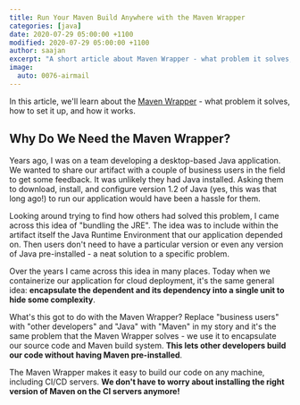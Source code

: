 ```yaml
---
title: Run Your Maven Build Anywhere with the Maven Wrapper
categories: [java]
date: 2020-07-29 05:00:00 +1100
modified: 2020-07-29 05:00:00 +1100
author: saajan
excerpt: "A short article about Maven Wrapper - what problem it solves, how to set it up, and how it works"
image:
  auto: 0076-airmail
---
```


In this article, we'll learn about the [Maven Wrapper](https://github.com/takari/maven-wrapper) - what problem it solves, how to set it up, and how it works.

## Why Do We Need the Maven Wrapper?

Years ago, I was on a team developing a desktop-based Java application. We wanted to share our artifact with a couple of business users in the field to get some feedback. It was unlikely they had Java installed. Asking them to download, install, and configure version 1.2 of Java (yes, this was that long ago!) to run our application would have been a hassle for them. 

Looking around trying to find how others had solved this problem, I came across this idea of "bundling the JRE". The idea was to include within the artifact itself the Java Runtime Environment that our application depended on. Then users don't need to have a particular version or even any version of Java pre-installed - a neat solution to a specific problem. 

Over the years I came across this idea in many places. Today when we containerize our application for cloud deployment, it's the same general idea: **encapsulate the dependent and its dependency into a single unit to hide some complexity**. 

What's this got to do with the Maven Wrapper? Replace "business users" with "other developers" and "Java" with "Maven" in my story and it's the same problem that the Maven Wrapper solves - we use it to encapsulate our source code and Maven build system. **This lets other developers build our code without having Maven pre-installed**.

The Maven Wrapper makes it easy to build our code on any machine, including CI/CD servers. **We don't have to worry about installing the right version of Maven on the CI servers anymore!**

## Setting Up the Maven Wrapper

From the project's root directory (where `pom.xml` is located), we run this Maven command:

```
mvn -N io.takari:maven:0.7.7:wrapper
```

If we wanted to use a particular Maven version, we can specify it like this:

```
mvn -N io.takari:maven:wrapper -Dmaven=3.6.3
```

This creates two files (`mvnw`, `mvnw.cmd`) and a hidden directory (`.mvn`). `mvnw` can be used in Unix-like environments and `mvnw.cmd` can be used in Windows. 

**Along with our code, we check in the two files and the `.mvn` directory and its contents into our source control system like Git**. Here's how other developers can now build the code:

```
./mvnw clean install
```

Instead of the usual `mvn` command, they would use `mvnw`. 

Alternatively, we can set up the wrapper by copying over the `mvn`, `mvnw.cmd` files and `.mvn` directory from an existing project.

**Starting from 3.7.0 version of Maven, the Wrapper will be included as [a feature within core Maven itself](https://www.infoq.com/news/2020/04/maven-wrapper/)** making it even more convenient. 

## How Does the Maven Wrapper Work?

The `.mvn/wrapper` directory has a jar file `maven-wrapper.jar` that downloads the required version of Maven if it's not already present. It installs it in the `./m2/wrapper/dists` directory under the user's home directory.

Where does it download Maven from? This information is present in the `mvn/wrapper/maven-wrapper.properties` file:

```
distributionUrl=https://repo.maven.apache.org/maven2/org/apache/maven/apache-maven/3.5.2/apache-maven-3.5.2-bin.zip
wrapperUrl=https://repo.maven.apache.org/maven2/io/takari/maven-wrapper/0.5.6/maven-wrapper-0.5.6.jar
```

## Conclusion

In this article, we learned what problem the Maven Wrapper solves, how to use it, and how it works.